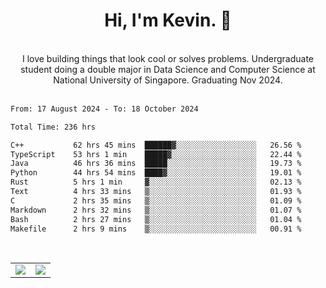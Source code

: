 <!--
**kevin-pek/kevin-pek** is a ✨ _special_ ✨ repository because its `README.md` (this file) appears on your GitHub profile.

Here are some ideas to get you started:

- 🔭 I’m currently working on ...
- 🌱 I’m currently learning ...
- 👯 I’m looking to collaborate on ...
- 🤔 I’m looking for help with ...
- 💬 Ask me about ...
- 📫 How to reach me: ...
- 😄 Pronouns: ...
- ⚡ Fun fact: ...
-->
<div align="center">
  <h1>Hi, I'm Kevin. 👋</h1>
  <br />
  I love building things that look cool or solves problems. Undergraduate student doing a double major in Data Science and Computer Science at National University of Singapore. Graduating Nov 2024.
</div>
<br />
<!--START_SECTION:waka-->

```txt
From: 17 August 2024 - To: 18 October 2024

Total Time: 236 hrs

C++           62 hrs 45 mins  ██████▓░░░░░░░░░░░░░░░░░░   26.56 %
TypeScript    53 hrs 1 min    █████▓░░░░░░░░░░░░░░░░░░░   22.44 %
Java          46 hrs 36 mins  █████░░░░░░░░░░░░░░░░░░░░   19.73 %
Python        44 hrs 54 mins  ████▓░░░░░░░░░░░░░░░░░░░░   19.01 %
Rust          5 hrs 1 min     ▓░░░░░░░░░░░░░░░░░░░░░░░░   02.13 %
Text          4 hrs 33 mins   ▒░░░░░░░░░░░░░░░░░░░░░░░░   01.93 %
C             2 hrs 35 mins   ▒░░░░░░░░░░░░░░░░░░░░░░░░   01.09 %
Markdown      2 hrs 32 mins   ▒░░░░░░░░░░░░░░░░░░░░░░░░   01.07 %
Bash          2 hrs 27 mins   ▒░░░░░░░░░░░░░░░░░░░░░░░░   01.04 %
Makefile      2 hrs 9 mins    ▒░░░░░░░░░░░░░░░░░░░░░░░░   00.91 %
```

<!--END_SECTION:waka-->
<br />
<table width="100%">
  <tr>
    <td align="left" width="50%">
      <img src="https://github-readme-stats-kevin-pek.vercel.app/api?username=kevin-pek&include_all_commits=true&count_private=true&theme=rose_pine" />
    </td>
    <td align="right" width="50%">
      <img src="https://github-readme-stats-kevin-pek.vercel.app/api/top-langs?username=kevin-pek&langs_count=10&hide_progress=true&theme=rose_pine" />
    </td>
  </tr>
</table>
